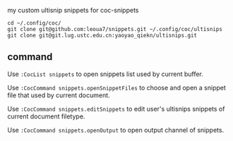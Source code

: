 my custom ultisnip snippets for coc-snippets

```shell
cd ~/.config/coc/
git clone git@github.com:leoua7/snippets.git ~/.config/coc/ultisnips
git clone git@git.lug.ustc.edu.cn:yaoyao_qiekn/ultisnips.git
```

## command


Use `:CocList snippets` to open snippets list used by current buffer.

Use `:CocCommand snippets.openSnippetFiles` to choose and open a snippet file that used by current document.

Use `:CocCommand snippets.editSnippets` to edit user's ultisnips snippets of current document filetype.

Use `:CocCommand snippets.openOutput` to open output channel of snippets.
